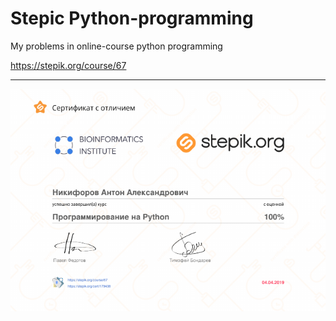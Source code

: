 # Stepic Python-programming
My problems in online-course python programming 


https://stepik.org/course/67
***
![alt-текст](https://github.com/a-tosick/stepic_python_programming/blob/master/certificate.png "Certificate")
